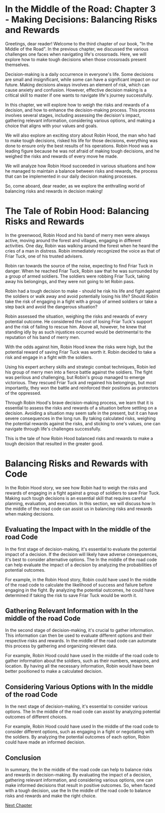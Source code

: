 # In the Middle of the Road: Chapter 3 - Making Decisions: Balancing Risks and Rewards

Greetings, dear reader! Welcome to the third chapter of our book, "In the Middle of the Road". In the previous chapter, we discussed the various challenges one faces when navigating life's crossroads. Here, we will explore how to make tough decisions when those crossroads present themselves.

Decision-making is a daily occurrence in everyone's life. Some decisions are small and insignificant, while some can have a significant impact on our future. Making decisions always involves an element of risk, which can cause anxiety and confusion. However, effective decision making is a critical skill to master if one wants to navigate life's journey successfully.

In this chapter, we will explore how to weigh the risks and rewards of a decision, and how to enhance the decision-making process. This process involves several stages, including assessing the decision's impact, gathering relevant information, considering various options, and making a choice that aligns with your values and goals. 

We will also explore an exciting story about Robin Hood, the man who had to make tough decisions, risked his life for those decisions, everything was done to ensure only the best results of his operations. Robin Hood was a leading figure because he was not afraid of making tough decisions, and he weighed the risks and rewards of every move he made.

We will analyze how Robin Hood succeeded in various situations and how he managed to maintain a balance between risks and rewards, the process that can be implemented in our daily decision making processes.

So, come aboard, dear reader, as we explore the enthralling world of balancing risks and rewards in decision making!
# The Tale of Robin Hood: Balancing Risks and Rewards

In the greenwood, Robin Hood and his band of merry men were always active, moving around the forest and villages, engaging in different activities. One day, Robin was walking around the forest when he heard the cries of a man in distress. Robin immediately recognized the voice as that of Friar Tuck, one of his trusted advisers.

Robin ran towards the source of the noise, expecting to find Friar Tuck in danger. When he reached Friar Tuck, Robin saw that he was surrounded by a group of armed soldiers. The soldiers were robbing Friar Tuck, taking away his belongings, and they were not going to let Robin pass.

Robin had a tough decision to make - should he risk his life and fight against the soldiers or walk away and avoid potentially losing his life? Should Robin take the risk of engaging in a fight with a group of armed soldiers or take a step back and avoid the dangerous situation?

Robin assessed the situation, weighing the risks and rewards of every potential outcome. He considered the cost of losing Friar Tuck's support and the risk of failing to rescue him. Above all, however, he knew that standing idly by as such injustices occurred would be detrimental to the reputation of his band of merry men.

With the odds against him, Robin Hood knew the risks were high, but the potential reward of saving Friar Tuck was worth it. Robin decided to take a risk and engage in a fight with the soldiers.

Using his expert archery skills and strategic combat techniques, Robin led his group of merry men into a fierce battle against the soldiers. The fight was perilous and challenging, but Robin's group managed to emerge victorious. They rescued Friar Tuck and regained his belongings, but most importantly, they won the battle and reinforced their positions as protectors of the oppressed.

Through Robin Hood's brave decision-making process, we learn that it is essential to assess the risks and rewards of a situation before settling on a decision. Avoiding a situation may seem safe in the present, but it can have severe consequences in the long run. By taking calculated risks, weighing the potential rewards against the risks, and sticking to one's values, one can navigate through life's challenges successfully.

This is the tale of how Robin Hood balanced risks and rewards to make a tough decision that resulted in the greater good.
# Balancing Risks and Rewards with Code

In the Robin Hood story, we see how Robin had to weigh the risks and rewards of engaging in a fight against a group of soldiers to save Friar Tuck. Making such tough decisions is an essential skill that requires careful planning, evaluation, and execution. In this section, we will discuss how In the middle of the road code can assist us in balancing risks and rewards when making decisions.

## Evaluating the Impact with In the middle of the road Code

In the first stage of decision-making, it's essential to evaluate the potential impact of a decision. If the decision will likely have adverse consequences, it's best to consider alternative options. The In the middle of the road code can help evaluate the impact of a decision by analyzing the probabilities of potential outcomes.

For example, in the Robin Hood story, Robin could have used In the middle of the road code to calculate the likelihood of success and failure before engaging in the fight. By analyzing the potential outcomes, he could have determined if taking the risk to save Friar Tuck would be worth it.

## Gathering Relevant Information with In the middle of the road Code

In the second stage of decision-making, it's crucial to gather information. This information can then be used to evaluate different options and their respective risks and rewards. In the middle of the road code can automate this process by gathering and organizing relevant data.

For example, Robin Hood could have used In the middle of the road code to gather information about the soldiers, such as their numbers, weapons, and location. By having all the necessary information, Robin would have been better positioned to make a calculated decision.

## Considering Various Options with In the middle of the road Code

In the next stage of decision-making, it's essential to consider various options. The In the middle of the road code can assist by analyzing potential outcomes of different choices.

For example, Robin Hood could have used In the middle of the road code to consider different options, such as engaging in a fight or negotiating with the soldiers. By analyzing the potential outcomes of each option, Robin could have made an informed decision.

## Conclusion

In summary, the In the middle of the road code can help to balance risks and rewards in decision-making. By evaluating the impact of a decision, gathering relevant information, and considering various options, one can make informed decisions that result in positive outcomes. So, when faced with a tough decision, use the In the middle of the road code to balance risks and rewards and make the right choice.


[Next Chapter](04_Chapter04.md)